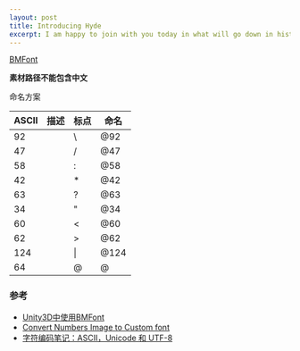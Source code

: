 ```yaml
---
layout: post
title: Introducing Hyde
excerpt: I am happy to join with you today in what will go down in history as the greatest demonstration for freedom in the history of our nation.
---
```


[BMFont](https://www.angelcode.com/products/bmfont/)

**素材路径不能包含中文**



命名方案

| ASCII | 描述 | 标点 | 命名 |
| ----- | ---- | ---- | ---- |
| 92    |      | \    | @92  |
| 47    |      | /    | @47  |
| 58    |      | :    | @58  |
| 42    |      | *    | @42  |
| 63    |      | ?    | @63  |
| 34    |      | "    | @34  |
| 60    |      | <    | @60  |
| 62    |      | >    | @62  |
| 124   |      | \|   | @124 |
| 64    |      | @    | @    |



### 参考

* [Unity3D中使用BMFont](https://www.jianshu.com/p/714c3df95658)
* [Convert Numbers Image to Custom font](http://www.hkprogram.com/index2/section74.html)
* [字符编码笔记：ASCII，Unicode 和 UTF-8](http://www.ruanyifeng.com/blog/2007/10/ascii_unicode_and_utf-8.html)